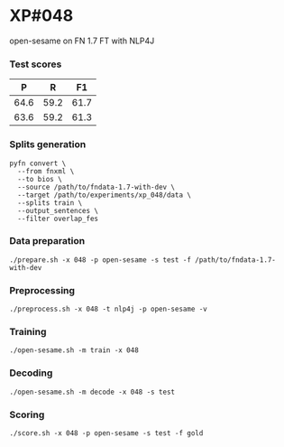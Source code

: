 # XP\#048

open-sesame on FN 1.7 FT with NLP4J

### Test scores
| P | R | F1 |
| --- | --- | --- |
| 64.6 | 59.2 | 61.7 |
| 63.6 | 59.2 | 61.3 |

### Splits generation
```
pyfn convert \
  --from fnxml \
  --to bios \
  --source /path/to/fndata-1.7-with-dev \
  --target /path/to/experiments/xp_048/data \
  --splits train \
  --output_sentences \
  --filter overlap_fes
```

### Data preparation
```
./prepare.sh -x 048 -p open-sesame -s test -f /path/to/fndata-1.7-with-dev
```

### Preprocessing
```
./preprocess.sh -x 048 -t nlp4j -p open-sesame -v
```

### Training
```
./open-sesame.sh -m train -x 048
```

### Decoding
```
./open-sesame.sh -m decode -x 048 -s test
```

### Scoring
```
./score.sh -x 048 -p open-sesame -s test -f gold
```
